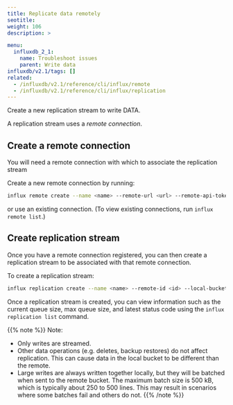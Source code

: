 ```yaml
---
title: Replicate data remotely
seotitle:
weight: 106
description: >

menu:
  influxdb_2_1:
    name: Troubleshoot issues
    parent: Write data
influxdb/v2.1/tags: []
related:
  - /influxdb/v2.1/reference/cli/influx/remote
  - /influxdb/v2.1/reference/cli/influx/replication
---
```


Create a new replication stream to write DATA.

A replication stream uses a *remote connection*.

## Create a remote connection

You will need a remote connection
with which to associate the replication stream

Create a new remote connection by running:

```sh
influx remote create --name <name> --remote-url <url> --remote-api-token <token> --remote-org-id <id>
```

or use an existing connection.
(To view existing connections, run `influx remote list`.)

## Create replication stream

Once you have a remote connection registered,
you can then create a replication stream to be associated with that remote connection.

To create a replication stream:

```sh
influx replication create --name <name> --remote-id <id> --local-bucket <id> --remote-bucket <id>
```

Once a replication stream is created, you can view information
such as the current queue size, max queue size, and latest status code
using the `influx replication list` command.

{{% note %}}
Note:

- Only writes are streamed.
- Other data operations (e.g. deletes, backup restores) do not affect replication.
  This can cause data in the local bucket to be different than the remote.
- Large writes are always written together locally, but they will be batched when sent to the remote bucket.
  The maximum batch size is 500 kB, which is typically about 250 to 500 lines.
  This may result in scenarios where some batches fail and others do not.
{{% /note %}}
